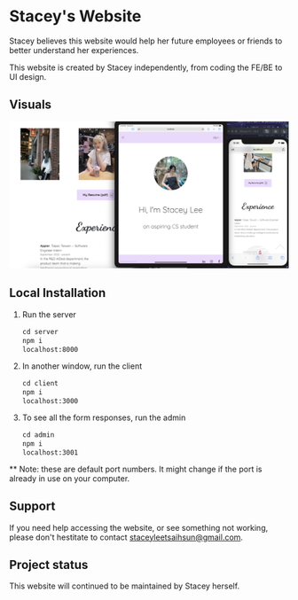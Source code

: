 # Stacey's Website

Stacey believes this website would help her future employees or friends to better understand her experiences. 

This website is created by Stacey independently, from coding the FE/BE to UI design. 

## Visuals

![ App snapsot ](snapshots/cross-device-testing.png) 

## Local Installation

1. Run the server

    ```
    cd server
    npm i
    localhost:8000
    ```

2. In another window, run the client

    ```
    cd client
    npm i
    localhost:3000
    ```

3. To see all the form responses, run the admin

    ```
    cd admin
    npm i
    localhost:3001
    ```

** Note: these are default port numbers. It might change if the port is already in use on your computer. 

## Support

If you need help accessing the website, or see something not working, please don't hestitate to contact [staceyleetsaihsun@gmail.com](mailto:staceyleetsaihsun@gmail.com).

## Project status

This website will continued to be maintained by Stacey herself. 

